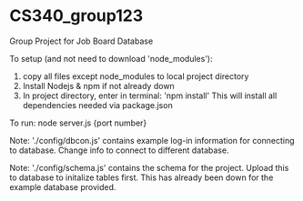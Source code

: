 # CS340_group123
Group Project for Job Board Database

To setup (and not need to download 'node_modules'):
1. copy all files except node_modules to local project directory
2. Install Nodejs & npm if not already down
3. In project directory, enter in terminal: 'npm install'
This will install all dependencies needed via package.json

To run:
node server.js {port number}

Note: './config/dbcon.js' contains example log-in information for connecting to database. Change info to connect to different database.

Note: './config/schema.js' contains the schema for the project. Upload this to database to initalize 
tables first. This has already been down for the example database provided. 
